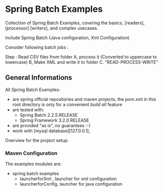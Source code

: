 # Spring Batch Examples

Collection of Spring Batch Examples, covering the basics, [readers], [processor] [writers], and complex usecases.

include Spring Batch (Java configuration, Xml Configuration) 


Consider following batch jobs :

Step  : Read CSV files from folder A, 
          process it (Converted to uppercase to lowercase)  B, 
          Make XML and write it to folder C. “READ-PROCESS-WRITE”


## General Informations

All Spring Batch Examples:

* are spring official repositories and maven projects, the pom.xml in this root directory is only for a convenient _build all_ feature
* are tested with:
  * Spring Batch 2.2.5.RELEASE
  * Spring Framework 3.2.0.RELEASE
* are provided "as is", no guarantees :-)
* work with [mysql database][127.0.0.1], 

Overview for the project setup.

### Maven Configuration

The examples modules are:

* spring batch examples 
    * launcherforXml , launcher for xml configuration 
    * launcherforConfig, launcher for java configuration 



